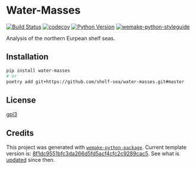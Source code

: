 # Water-Masses
[![Build Status](https://github.com/shelf-sea/water-masses/workflows/test/badge.svg?branch=master&event=push)](https://github.com/shelf-sea/water-masses/actions?query=workflow%3Atest)
[![codecov](https://codecov.io/gh/shelf-sea/water-masses/branch/master/graph/badge.svg)](https://codecov.io/gh/shelf-sea/water-masses)
[![Python Version](https://img.shields.io/pypi/pyversions/water-masses.svg)](https://pypi.org/project/water-masses/)
[![wemake-python-styleguide](https://img.shields.io/badge/style-wemake-000000.svg)](https://github.com/wemake-services/wemake-python-styleguide)

Analysis of the northern Eurpean shelf seas.

## Installation

```bash
pip install water-masses
# or
poetry add git+https://github.com/shelf-sea/water-masses.git#master
```

## License

[gpl3](https://github.com/shelf-sea/water-masses/blob/master/LICENSE)

## Credits

This project was generated with [`wemake-python-package`](https://github.com/wemake-services/wemake-python-package). Current template version is: [8f1dc9551bfc3da266d5fd5acf4cfc2c9289cac5](https://github.com/wemake-services/wemake-python-package/tree/8f1dc9551bfc3da266d5fd5acf4cfc2c9289cac5). See what is [updated](https://github.com/wemake-services/wemake-python-package/compare/8f1dc9551bfc3da266d5fd5acf4cfc2c9289cac5...master) since then.

